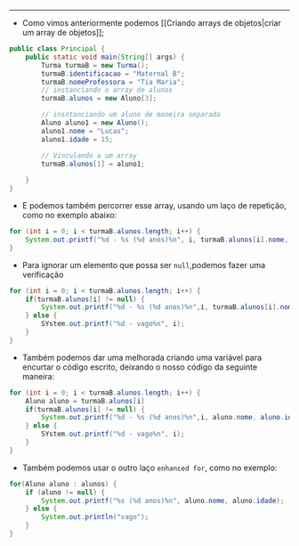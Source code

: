 ___
- Como vimos anteriormente podemos [[Criando arrays de objetos|criar um array de objetos]];
```Java
public class Principal {
	public static void main(String[] args) {
		Turma turmaB = new Turma();
		turmaB.identificacao = "Maternal B";
		turmaB.nomeProfessora = "Tia Maria";
		// instanciando o array de alunos
		turmaB.alunos = new Aluno[3];

		// insntanciando um aluno de maneira separada
		Aluno aluno1 = new Aluno();
		aluno1.nome = "Lucas";
		aluno1.idade = 15;

		// Vinculando a um array
		turmaB.alunos[1] = aluno1;
		
	}
}
```
- E podemos também percorrer esse array, usando um laço de repetição, como no exemplo abaixo:
```java
for (int i = 0; i < turmaB.alunos.length; i++) {
	System.out.printf("%d - %s (%d anos)%n", i, turmaB.alunos[i].nome, turmaB.alunos[i].idade)
}
```
- Para ignorar um elemento que possa ser `null`,podemos fazer uma verificação
```java
for (int i = 0; i < turmaB.alunos.length; i++) {
	if(turmaB.alunos[i] != null) {
		System.out.printf("%d - %s (%d anos)%n",i, turmaB.alunos[i].nome. turmaB.alunos[i].idade);
	} else {
		SYstem.out.printf("%d - vago%n", i);
	}
}
```
- Também podemos dar uma melhorada criando uma variável para encurtar o código escrito, deixando o nosso código da seguinte maneira:
```java
for (int i = 0; i < turmaB.alunos.length; i++) {
	Aluno aluno = turmaB.alunos[i]
	if(turmaB.alunos[i] != null) {
		System.out.printf("%d - %s (%d anos)%n",i, aluno.nome. aluno.idade);
	} else {
		SYstem.out.printf("%d - vago%n", i);
	}
}
```
- Também podemos usar o outro laço `enhanced for`, como no exemplo:
```java
for(Aluno aluno : alunos) {
	if (aluno != null) {
		System.out.printf("%s (%d anos)%n", aluno.nome, aluno.idade);
	} else {
		System.out.println("vago");
	}
}
```

